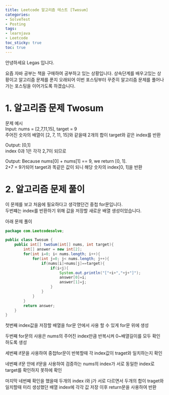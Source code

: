 ```yaml
---
title: Leetcode 알고리즘 테스트 [Twosum]
categories:
- SolveTest
- Posting
tags:
- learnjava
- Leetcode
toc_sticky: true
toc: true
---
```


안녕하세요 Legas 입니다.

요즘 자바 공부는 책을 구매하여 공부하고 있는 상황입니다.
상속단계를 배우고있는 상황이고 알고리즘 문제를 푼지 오래되어 이번 포스팅부터 꾸준히 알고리즘 문제를 풀어나가는 포스팅을 이어가도록 하겠습니다.

# 1. 알고리즘 문제 Twosum
문제 예시  
Input: nums = [2,7,11,15], target = 9  
주어진 숫자의 배열이  [2, 7, 11, 15]와 같을때 2개의 합이 target와 같은 index를 반환  
  
Output: [0,1]  
index 0과 1은 각각 2,7이 되므로  
  
Output: Because nums[0] + nums[1] == 9, we return [0, 1].  
2+7 = 9가되어 target과 똑같은 값이 되니 해당 숫자의 index[0, 1]을 반환  

# 2. 알고리즘 문제 풀이
이 문제를 보고 처음에 필요하다고 생각했던건 중첩 for문입니다.  
두번쨰는 index를 반환하기 위해 값을 저장할 새로운 배열 생성이었습니다.  

아래 문제 풀이  
```java
package com.Leetcodesolve;

public class Twosum {
    public int[] twoSum(int[] nums, int target){
        int[] answer = new int[2];
        for(int i=0; i< nums.length; i++){
            for(int j=0; j< nums.length; j++){
                if(nums[i]+nums[j]==target){
                    if(i<j){
                        System.out.println("["+i+","+j+"]");
                        answer[0]=i;
                        answer[1]=j;
                    }
                }
            }
        }
        return answer;
    }
}
```

첫번째 index값을 저장할 배열을 for문 안에서 사용 할 수 있게 for문 위에 생성  
  
두번째 for문의 사용은 nums의 주어진 index만큼 반복시켜 0~배열길이를 모두 확인하도록 생성  
  
세번째 if문을 사용하여 중첩for문이 반복할때 각 index값이 traget와 일치하는지 확인  
  
네번째 if문 안에 if문을 사용하여 검증하는 nums의 index가 서로 동일한 index로 target를 확인하지 못하에 확인  
  
마지막 네번째 확인을 했을때 두개의 index i와 j가 서로 다르면서 두개의 합이 traget와 일치할때 미리 생성했던 배열 index에 각각 값 저장 이후 return문을 사용하여 반환
